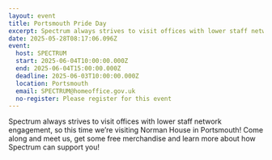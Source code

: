 ```yaml
---
layout: event
title: Portsmouth Pride Day
excerpt: Spectrum always strives to visit offices with lower staff network engagement.
date: 2025-05-28T08:17:06.096Z
event:
  host: SPECTRUM
  start: 2025-06-04T10:00:00.000Z
  end: 2025-06-04T15:00:00.000Z
  deadline: 2025-06-03T10:00:00.000Z
  location: Portsmouth
  email: SPECTRUM@homeoffice.gov.uk
  no-register: Please register for this event
---
```

Spectrum always strives to visit offices with lower staff network engagement, so this time we’re visiting Norman House in Portsmouth! Come along and meet us, get some free merchandise and learn more about how Spectrum can support you!